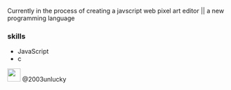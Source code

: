 Currently in the process of creating a javscript web pixel art editor || a new programming language


### skills

* JavaScript
* c

            
            
            

<img src="https://user-images.githubusercontent.com/93410865/165428740-837c376a-c760-47cd-9ede-727ce9d149f9.png" width="30" height="30">
@2003unlucky

